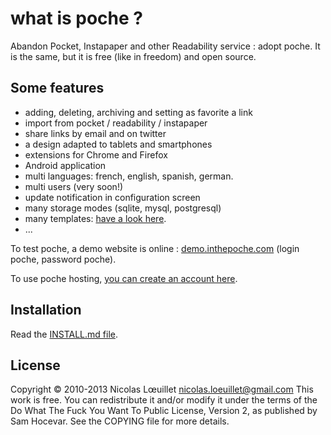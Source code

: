 # what is poche ?
Abandon Pocket, Instapaper and other Readability service : adopt poche. It is the same, but it is free (like in freedom) and open source. 

## Some features
* adding, deleting, archiving and setting as favorite a link
* import from pocket / readability / instapaper
* share links by email and on twitter
* a design adapted to tablets and smartphones
* extensions for Chrome and Firefox
* Android application
* multi languages: french, english, spanish, german.
* multi users (very soon!)
* update notification in configuration screen
* many storage modes (sqlite, mysql, postgresql)
* many templates: [have a look here](https://github.com/inthepoche/poche/tree/master/themes).
* ...

To test poche, a demo website is online : [demo.inthepoche.com](http://demo.inthepoche.com) (login poche, password poche).

To use poche hosting, [you can create an account here](http://app.inthepoche.com/).

## Installation
Read the [INSTALL.md file](https://github.com/inthepoche/poche/blob/master/INSTALL.md).

## License
Copyright © 2010-2013 Nicolas Lœuillet <nicolas.loeuillet@gmail.com>
This work is free. You can redistribute it and/or modify it under the
terms of the Do What The Fuck You Want To Public License, Version 2,
as published by Sam Hocevar. See the COPYING file for more details.
